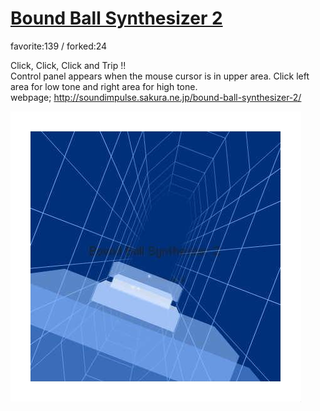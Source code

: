 # [Bound Ball Synthesizer 2](http://wonderfl.net/c/rTG1)

favorite:139 / forked:24

Click, Click, Click and Trip !!  
Control panel appears when the mouse cursor is in upper area. Click left area for low tone and right area for high tone.  
webpage; http://soundimpulse.sakura.ne.jp/bound-ball-synthesizer-2/

![thumbnail](./thumbnail.jpg)
